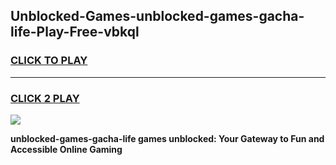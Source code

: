 
## Unblocked-Games-unblocked-games-gacha-life-Play-Free-vbkql
<h3>
<a href="https://premium76.site?title=unblocked-games-gacha-life&ref=23A">CLICK TO PLAY</a></h3>
<hr>

<h3>
<a href="https://premium76.site?title=unblocked-games-gacha-life&ref=23A">CLICK 2 PLAY</a>
  
</h3>

<a href="https://premium76.site?title=unblocked-games-gacha-life&ref=23A"><img src="https://clearcache.store/games.png"></a>


**unblocked-games-gacha-life games unblocked: Your Gateway to Fun and Accessible Online Gaming**
